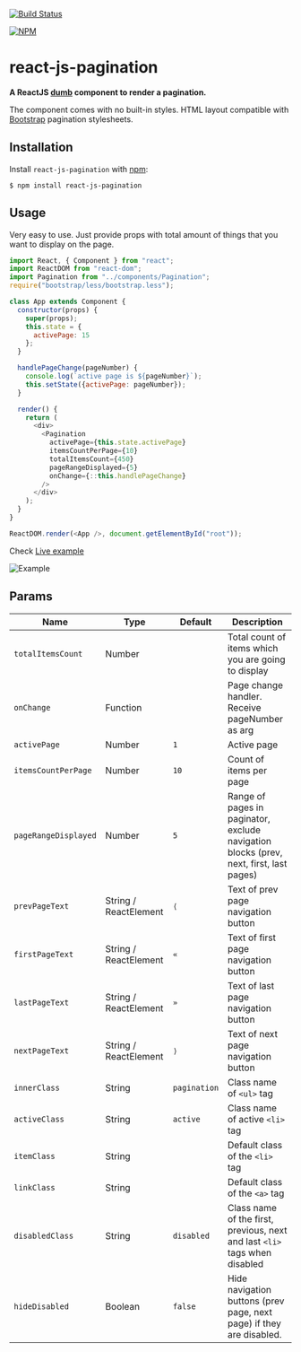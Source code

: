[![Build Status](https://travis-ci.org/vayser/react-js-pagination.svg?branch=master)](https://travis-ci.org/vayser/react-js-pagination)

[![NPM](https://nodei.co/npm/react-js-pagination.png?downloads=true)](https://nodei.co/npm/react-js-pagination/)

# react-js-pagination

**A ReactJS [dumb](https://medium.com/@dan_abramov/smart-and-dumb-components-7ca2f9a7c7d0) component to render a pagination.**

The component comes with no built-in styles. HTML layout compatible with [Bootstrap](http://getbootstrap.com/components/#pagination) pagination stylesheets.

## Installation

Install `react-js-pagination` with [npm](https://www.npmjs.com/):

```
$ npm install react-js-pagination
```

## Usage

Very easy to use. Just provide props with total amount of things that you want to display on the page.

```js
import React, { Component } from "react";
import ReactDOM from "react-dom";
import Pagination from "../components/Pagination";
require("bootstrap/less/bootstrap.less");

class App extends Component {
  constructor(props) {
    super(props);
    this.state = {
      activePage: 15
    };
  }

  handlePageChange(pageNumber) {
    console.log(`active page is ${pageNumber}`);
    this.setState({activePage: pageNumber});
  }

  render() {
    return (
      <div>
        <Pagination
          activePage={this.state.activePage}
          itemsCountPerPage={10}
          totalItemsCount={450}
          pageRangeDisplayed={5}
          onChange={::this.handlePageChange}
        />
      </div>
    );
  }
}

ReactDOM.render(<App />, document.getElementById("root"));

```

Check [Live example](http://vayser.github.io/react-js-pagination)

![Example](https://i.gyazo.com/9af4c2b9e20aa95a67597d3ca64efde3.png)

## Params

Name | Type | Default | Description
--- | --- | --- | --- |
`totalItemsCount` | Number | | Total count of items which you are going to display
`onChange` | Function | | Page change handler. Receive pageNumber as arg
`activePage` | Number | `1` | Active page
`itemsCountPerPage` | Number | `10` | Count of items per  page
`pageRangeDisplayed` | Number | `5` | Range of pages in paginator, exclude navigation blocks (prev, next, first, last pages)
`prevPageText` | String / ReactElement | `⟨` | Text of prev page navigation button
`firstPageText` | String / ReactElement | `«` | Text of first page navigation button
`lastPageText` | String / ReactElement | `»` | Text of last page navigation button
`nextPageText` | String / ReactElement | `⟩` | Text of next page navigation button
`innerClass` | String | `pagination` | Class name of `<ul>` tag
`activeClass` | String | `active` | Class name of active `<li>` tag
`itemClass` | String | | Default class of the `<li>` tag
`linkClass` | String | | Default class of the `<a>` tag
`disabledClass` | String | `disabled` | Class name of the first, previous, next and last `<li>` tags when disabled
`hideDisabled` | Boolean | `false` | Hide navigation buttons (prev page, next page) if they are disabled.
